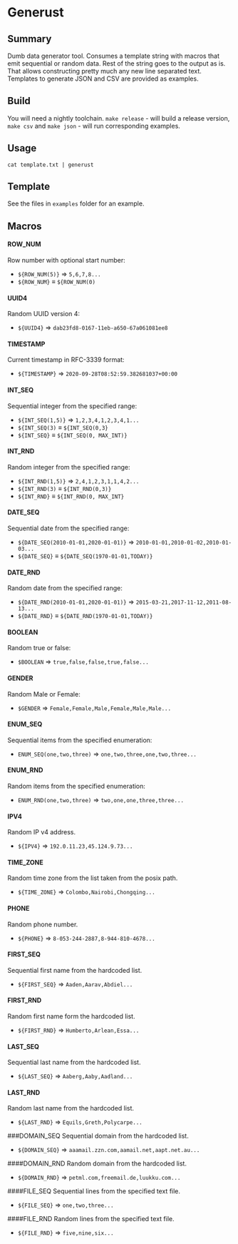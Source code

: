 # Generust

## Summary

Dumb data generator tool. Consumes a template string with macros that emit sequential or random data. Rest of the string goes to the output as is. That allows constructing pretty much any new line separated text. Templates to generate JSON and CSV are provided as examples.

## Build

You will need a nightly toolchain. `make release` - will build a release version, `make csv` and `make json` - will run corresponding examples.

## Usage

```
cat template.txt | generust
```

## Template

See the files in `examples` folder for an example.

## Macros

#### ROW_NUM 
Row number with optional start number:
- `${ROW_NUM(5)}` ⇒ `5,6,7,8...`
- `${ROW_NUM}` ≡ `${ROW_NUM(0)`

#### UUID4
Random UUID version 4:
- `${UUID4}` ⇒ `dab23fd8-0167-11eb-a650-67a061081ee8`

#### TIMESTAMP
Current timestamp in RFC-3339 format:
- `${TIMESTAMP}` ⇒ `2020-09-28T08:52:59.382681037+00:00`

#### INT_SEQ
Sequential integer from the specified range:
- `${INT_SEQ(1,5)}` ⇒ `1,2,3,4,1,2,3,4,1...`
- `${INT_SEQ(3)` ≡ `${INT_SEQ(0,3}`
- `${INT_SEQ}` ≡ `${INT_SEQ(0, MAX_INT)}`

#### INT_RND
Random integer from the specified range:
- `${INT_RND(1,5)}` ⇒ `2,4,1,2,3,1,1,4,2...`
- `${INT_RND(3)` ≡ `${INT_RND(0,3)}`
- `${INT_RND}` ≡ `${INT_RND(0, MAX_INT}`

#### DATE_SEQ
Sequential date from the specified range:
- `${DATE_SEQ(2010-01-01,2020-01-01)}` ⇒ `2010-01-01,2010-01-02,2010-01-03...`
- `${DATE_SEQ}` ≡ `${DATE_SEQ(1970-01-01,TODAY)}`

#### DATE_RND
Random date from the specified range:
- `${DATE_RND(2010-01-01,2020-01-01)}` ⇒ `2015-03-21,2017-11-12,2011-08-13...`
- `${DATE_RND}` ≡ `${DATE_RND(1970-01-01,TODAY)}`

#### BOOLEAN
Random true or false:
- `$BOOLEAN` ⇒ `true,false,false,true,false...`

#### GENDER
Random Male or Female:
- `$GENDER` ⇒ `Female,Female,Male,Female,Male,Male...`

#### ENUM_SEQ
Sequential items from the specified enumeration:
- `ENUM_SEQ(one,two,three)` ⇒ `one,two,three,one,two,three...`

#### ENUM_RND
Random items from the specified enumeration:
- `ENUM_RND(one,two,three)` ⇒ `two,one,one,three,three...`

#### IPV4
Random IP v4 address.
- `${IPV4}` ⇒ `192.0.11.23,45.124.9.73...`

#### TIME_ZONE
Random time zone from the list taken from the posix path.
- `${TIME_ZONE}` ⇒ `Colombo,Nairobi,Chongqing...`

#### PHONE
Random phone number.
- `${PHONE}` ⇒ `8-053-244-2887,8-944-810-4678...`

#### FIRST_SEQ
Sequential first name from the hardcoded list.
- `${FIRST_SEQ}` ⇒ `Aaden,Aarav,Abdiel...`

#### FIRST_RND
Random first name form the hardcoded list.
- `${FIRST_RND}` ⇒ `Humberto,Arlean,Essa...`

#### LAST_SEQ
Sequential last name from the hardcoded list.
- `${LAST_SEQ}` ⇒ `Aaberg,Aaby,Aadland...`

#### LAST_RND
Random last name from the hardcoded list.
- `${LAST_RND}` ⇒ `Equils,Greth,Polycarpe...`

###DOMAIN_SEQ
Sequential domain from the hardcoded list.
- `${DOMAIN_SEQ}` ⇒ `aaamail.zzn.com,aamail.net,aapt.net.au...`

####DOMAIN_RND
Random domain from the hardcoded list. 
- `${DOMAIN_RND}` ⇒ `petml.com,freemail.de,luukku.com...` 
 
####FILE_SEQ
Sequential lines from the specified text file.
- `${FILE_SEQ}` ⇒ `one,two,three...`

####FILE_RND
Random lines from the specified text file.
- `${FILE_RND}` ⇒ `five,nine,six...`